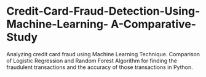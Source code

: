# Credit-Card-Fraud-Detection-Using-Machine-Learning- A-Comparative-Study

Analyzing credit card fraud using Machine Learning Technique. 
Comparison of Logistic Regression and Random Forest Algorithm for finding the fraudulent transactions and the accuracy of those transactions in Python.
